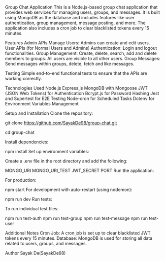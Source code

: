 Group Chat Application
This is a Node.js-based group chat application that provides web services for managing users, groups, and messages. It is built using MongoDB as the database and includes features like user authentication, group management, message posting, and more. The application also includes a cron job to clear blacklisted tokens every 15 minutes.

Features
Admin APIs
Manage Users: Admins can create and edit users.
User APIs (for Normal Users and Admins)
Authentication: Login and logout functionalities.
Group Management: Create, delete, search, add and delete members to groups. All users are visible to all other users.
Group Messages: Send messages within groups, delete, fetch and like messages.

Testing
Simple end-to-end functional tests to ensure that the APIs are working correctly.

Technologies Used
Node.js
Express.js
MongoDB with Mongoose
JWT (JSON Web Tokens) for Authentication
Bcrypt.js for Password Hashing
Jest and Supertest for E2E Testing
Node-cron for Scheduled Tasks
Dotenv for Environment Variables Management

Setup and Installation
Clone the repository:

git clone https://github.com/SayakDe98/group-chat.git

cd group-chat

Install dependencies:

npm install
Set up environment variables:

Create a .env file in the root directory and add the following:

MONGO_URI
MONGO_URI_TEST
JWT_SECRET
PORT
Run the application:

For production:

npm start
For development with auto-restart (using nodemon):

npm run dev
Run tests:

To run individual test files:

npm run test-auth
npm run test-group
npm run test-message
npm run test-user

Additional Notes
Cron Job: A cron job is set up to clear blacklisted JWT tokens every 15 minutes.
Database: MongoDB is used for storing all data related to users, groups, and messages.

Author
Sayak De(SayakDe98)

